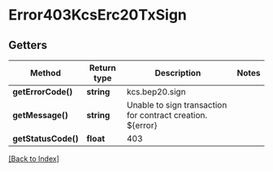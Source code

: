 # Error403KcsErc20TxSign

## Getters

Method | Return type | Description | Notes
------------ | ------------- | ------------- | -------------
**getErrorCode()** | **string** | kcs.bep20.sign |
**getMessage()** | **string** | Unable to sign transaction for contract creation. ${error} |
**getStatusCode()** | **float** | 403 |

[[Back to Index]](../index.md)
